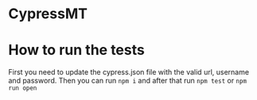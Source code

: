 # CypressMT

# How to run the tests
First you need to update the cypress.json file with the valid url, username and password.
Then you can run `npm i` and after that run `npm test` or `npm run open` 

